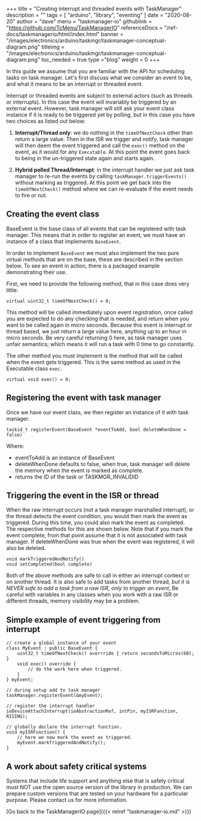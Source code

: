 +++
title = "Creating interrupt and threaded events with TaskManager"
description = ""
tags = [ "arduino", "library", "eventing" ]
date = "2020-08-20"
author =  "dave"
menu = "taskmanager-io"
githublink = "https://github.com/TcMenu/TaskManagerIO"
referenceDocs = "/ref-docs/taskmanagerio/html/index.html"
banner = "/images/electronics/arduino/taskmgr/taskmanager-conceptual-diagram.png"
titleimg = "/images/electronics/arduino/taskmgr/taskmanager-conceptual-diagram.png"
toc_needed = true 
type ="blog"
weight = 0
+++

In this guide we assume that you are familiar with the API for scheduling tasks on task manager. Let's first discuss what we consider an event to be, and what it means to be an interrupt or threaded event.

Interrupt or threaded events are subject to external actors (such as threads or interrupts). In this case the event will invariably be triggered by an external event. However, task manager will still ask your event class instance if it is ready to be triggered yet by polling, but in this case you have two choices as listed out below:
 
1. **Interrupt/Thread only**: we do nothing in the `timeOfNextCheck` other than return a large value. Then in the ISR we trigger and notify, task manager will then deem the event triggered and call the `exec()` method on the event, as it would for any `Executable`. At this point the event goes back to being in the un-triggered state again and starts again.

2. **Hybrid polled Thread/Interrupt**: in the interrupt handler we just ask task manager to re-run the events by calling `taskManager.triggerEvents()` without marking as triggered. At this point we get back into the `timeOfNextCheck()` method where we can re-evaluate if the event needs to fire or not.

## Creating the event class

BaseEvent is the base class of all events that can be registered with task manager. This means that in order to register an event, we must have an instance of a class that implements `BaseEvent`.

In order to implement `BaseEvent` we must also implement the two pure virtual methods that are on the base, these are described in the section below. To see an event in action, there is a packaged example demonstrating their use.

First, we need to provide the following method, that in this case does very little:

    virtual uint32_t timeOfNextCheck() = 0;

This method will be called immediately upon event registration, once called you are expected to do any checking that is needed, and return when you want to be called again in micro seconds. Because this event is interrupt or thread based, we just return a large value here, anything up to an hour in micro seconds. Be very careful returning 0 here, as task manager uses unfair semantics; which means it will run a task with 0 time to go constantly.

The other method you must implement is the method that will be called when the event gets triggered. This is the same method as used in the Executable class `exec`.

    virtual void exec() = 0;

## Registering the event with task manager

Once we have our event class, we then register an instance of it with task manager.

    taskid_t registerEvent(BaseEvent *eventToAdd, bool deleteWhenDone = false)
     
Where:

* eventToAdd is an instance of BaseEvent
* deleteWhenDone defaults to false, when true, task manager will delete the memory when the event is marked as complete.
* returns the ID of the task or TASKMGR_INVALIDID

## Triggering the event in the ISR or thread

When the raw interrupt occurs (not a task manager marshalled interrupt), or the thread detects the event condition, you would then mark the event as triggered. During this time, you could also mark the event as completed. The respective methods for this are shown below. Note that if you mark the event complete, from that point assume that it is not associated with task manager. If deleteWhenDone was true when the event was registered, it will also be deleted. 

    void markTriggeredAndNotify()
    void setCompleted(bool complete)

Both of the above methods are safe to call in either an interrupt context or on another thread. It is also safe to add tasks from another thread, *but it is NEVER safe to add a task from a raw ISR, only to trigger an event*, Be careful with variables in any classes when you work with a raw ISR or different threads, memory visibility may be a problem.

## Simple example of event triggering from interrupt

    // create a global instance of your event 
    class MyEvent : public BaseEvent {
        uint32_t timeOfNextCheck() overrride { return secondsToMicros(60); }
        void exec() override {
            // do the work here when triggered.
        }
    } myEvent;
    
    // during setup add to task manager
    taskManager.registerEvent(&myEvent);
    
    // register the interrupt handler
    ioDeviceAttachInterrupt(ioAbstractionRef, intPin, myISRFunction, RISING); 

    // globally declare the interrupt function.
    void myISRFunction() {
        // here we now mark the event as triggered.
        myEvent.markTriggeredAndNotify();
    }

## A work about safety critical systems

Systems that include life support and anything else that is safety critical must NOT use the open source version of the library in production. We can prepare custom versions that are tested on your hardware for a particular purpose. Please contact us for more information.

[Go back to the TaskManagerIO page]({{< relref "taskmanager-io.md" >}})

